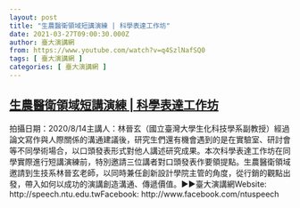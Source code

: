 ```yaml
---
layout: post
title: "生農醫衛領域短講演練 | 科學表達工作坊"
date: 2021-03-27T09:00:30.000Z
author: 臺大演講網
from: https://www.youtube.com/watch?v=q4SzlNafSQ0
tags: [ 臺大演講網 ]
categories: [ 臺大演講網 ]
---
```

<!--1616835630000-->
[生農醫衛領域短講演練 | 科學表達工作坊](https://www.youtube.com/watch?v=q4SzlNafSQ0)
------

<div>
拍攝日期：2020/8/14主講人：林晉玄（國立臺灣大學生化科技學系副教授）經過論文寫作與人際關係的溝通建議後，研究生們還有機會遇到的是在實驗室、研討會等不同學術場合，以口頭發表形式對他人講述研究成果。本次科學表達工作坊在同學實際進行短講演練前，特別邀請三位講者對口頭發表作要領提點。生農醫衛領域邀請到生技系林晉玄老師，以同時兼任創新設計學院主管的角度，從行銷的觀點出發，帶入如何以成功的演講創造溝通、傳遞價值。►►臺大演講網Website: http://speech.ntu.edu.twFacebook: http://www.facebook.com/ntuspeech
</div>

